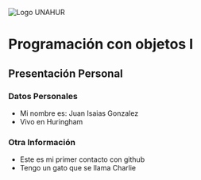 ![Logo UNAHUR](./UNAHUR.png)

# Programación con objetos I
## Presentación Personal

### Datos Personales
- Mi nombre es: Juan Isaias Gonzalez  
- Vivo en Huringham


### Otra Información
- Este es mi primer contacto con github
- Tengo un gato que se llama Charlie
